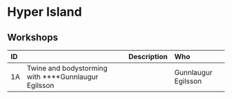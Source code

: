 # Hyper Island

## Workshops

| ID |  | Description | Who |
| :--- | :--- | :--- | :--- |
| 1A | Twine and bodystorming with ****Gunnlaugur Egilsson |  | Gunnlaugur Egilsson |




